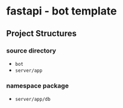 # fastapi - bot template

## Project Structures

### source directory

- `bot`
- `server/app`

### namespace package

- `server/app/db`
